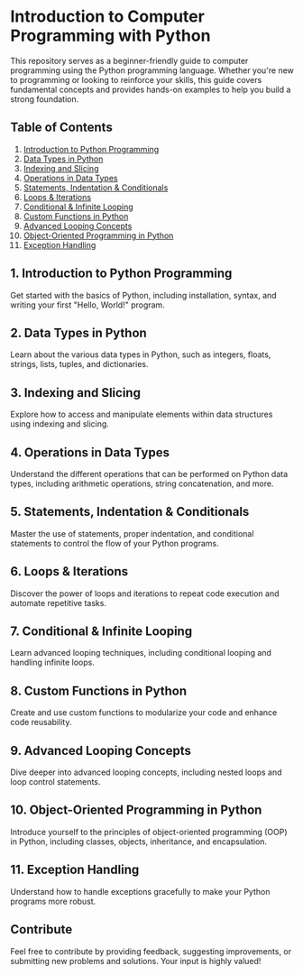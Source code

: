 # Introduction to Computer Programming with Python

This repository serves as a beginner-friendly guide to computer programming using the Python programming language. Whether you're new to programming or looking to reinforce your skills, this guide covers fundamental concepts and provides hands-on examples to help you build a strong foundation.

## Table of Contents

1. [Introduction to Python Programming](#introduction-to-python-programming)
2. [Data Types in Python](#data-types-in-python)
3. [Indexing and Slicing](#indexing-and-slicing)
4. [Operations in Data Types](#operations-in-data-types)
5. [Statements, Indentation & Conditionals](#statements-indentation--conditionals)
6. [Loops & Iterations](#loops--iterations)
7. [Conditional & Infinite Looping](#conditional--infinite-looping)
8. [Custom Functions in Python](#custom-functions-in-python)
9. [Advanced Looping Concepts](#advanced-looping-concepts)
10. [Object-Oriented Programming in Python](#object-oriented-programming-in-python)
11. [Exception Handling](#exception-handling)

## 1. Introduction to Python Programming

Get started with the basics of Python, including installation, syntax, and writing your first "Hello, World!" program.

## 2. Data Types in Python

Learn about the various data types in Python, such as integers, floats, strings, lists, tuples, and dictionaries.

## 3. Indexing and Slicing

Explore how to access and manipulate elements within data structures using indexing and slicing.

## 4. Operations in Data Types

Understand the different operations that can be performed on Python data types, including arithmetic operations, string concatenation, and more.

## 5. Statements, Indentation & Conditionals

Master the use of statements, proper indentation, and conditional statements to control the flow of your Python programs.

## 6. Loops & Iterations

Discover the power of loops and iterations to repeat code execution and automate repetitive tasks.

## 7. Conditional & Infinite Looping

Learn advanced looping techniques, including conditional looping and handling infinite loops.

## 8. Custom Functions in Python

Create and use custom functions to modularize your code and enhance code reusability.

## 9. Advanced Looping Concepts

Dive deeper into advanced looping concepts, including nested loops and loop control statements.

## 10. Object-Oriented Programming in Python

Introduce yourself to the principles of object-oriented programming (OOP) in Python, including classes, objects, inheritance, and encapsulation.

## 11. Exception Handling

Understand how to handle exceptions gracefully to make your Python programs more robust.

## Contribute

Feel free to contribute by providing feedback, suggesting improvements, or submitting new problems and solutions. Your input is highly valued!

